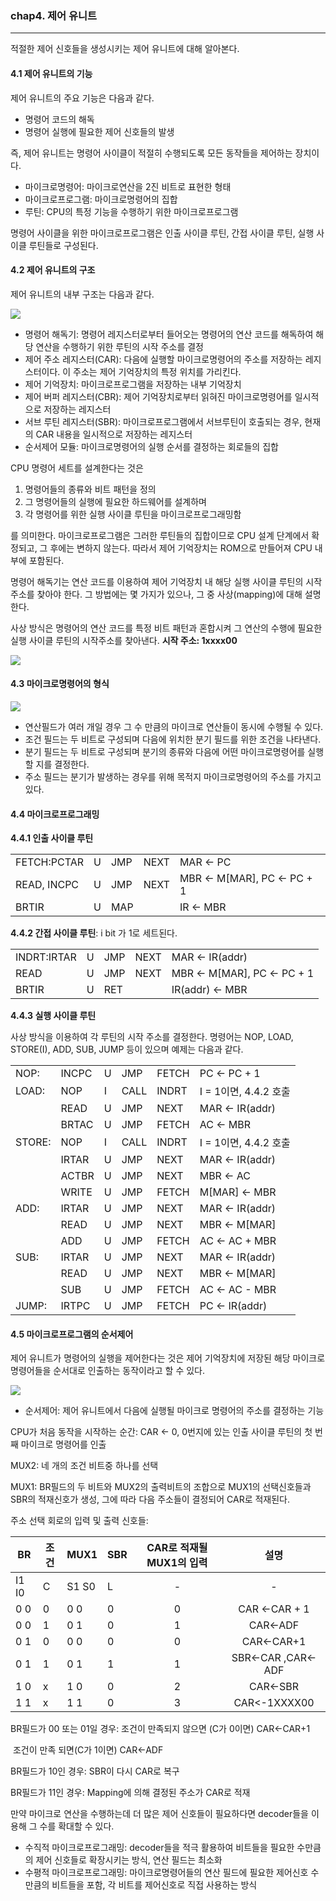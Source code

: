 ### chap4. 제어 유니트

------

 적절한 제어 신호들을 생성시키는 제어 유니트에 대해 알아본다.

#### 4.1 제어 유니트의 기능

 제어 유니트의 주요 기능은 다음과 같다.

- 명령어 코드의 해독
- 명령어 실행에 필요한 제어 신호들의 발생

 즉, 제어 유니트는 명령어 사이클이 적절히 수행되도록 모든 동작들을 제어하는 장치이다. 

- 마이크로명령어: 마이크로연산을 2진 비트로 표현한 형태
- 마이크로프로그램: 마이크로명령어의 집합
- 루틴: CPU의 특정 기능을 수행하기 위한 마이크로프로그램

 명령어 사이클을 위한 마이크로프로그램은 인출 사이클 루틴, 간접 사이클 루틴, 실행 사이클 루틴들로 구성된다.



#### 4.2 제어 유니트의 구조

 제어 유니트의 내부 구조는 다음과 같다.

![](img/ch4_1.jpg)

- 명령어 해독기: 명령어 레지스터로부터 들어오는 명령어의 연산 코드를 해독하여 해당 연산을 수행하기 위한 루틴의 시작 주소를 결정
- 제어 주소 레지스터(CAR): 다음에 실행할 마이크로명령어의 주소를 저장하는 레지스터이다. 이 주소는 제어 기억장치의 특정 위치를 가리킨다.
- 제어 기억장치: 마이크로프로그램을 저장하는 내부 기억장치
- 제어 버퍼 레지스터(CBR): 제어 기억장치로부터 읽혀진 마이크로명령어를 일시적으로 저장하는 레지스터
- 서브 루틴 레지스터(SBR): 마이크로프로그램에서 서브루틴이 호출되는 경우, 현재의 CAR 내용을 일시적으로 저장하는 레지스터
- 순서제어 모듈: 마이크로명령어의 실행 순서를 결정하는 회로들의 집합



 CPU 명령어 세트를 설계한다는 것은

1. 명령어들의 종류와 비트 패턴을 정의
2. 그 명령어들의 실행에 필요한 하드웨어를 설계하며
3. 각 명령어를 위한 실행 사이클 루틴을 마이크로프로그래밍함

를 의미한다. 마이크로프로그램은 그러한 루틴들의 집합이므로 CPU 설계 단계에서 확정되고, 그 후에는 변하지 않는다. 따라서 제어 기억장치는 ROM으로 만들어져 CPU 내부에 포함된다.

 명령어 해독기는 연산 코드를 이용하여 제어 기억장치 내 해당 실행 사이클 루틴의 시작 주소를 찾아야 한다. 그 방법에는 몇 가지가 있으나, 그 중 사상(mapping)에 대해 설명한다.



 사상 방식은 명령어의 연산 코드를 특정 비트 패턴과 혼합시켜 그 연산의 수행에 필요한 실행 사이클 루틴의 시작주소를 찾아낸다. **시작 주소: 1xxxx00**

![](img/ch4_2.jpg)



#### 4.3 마이크로명령어의 형식

 ![](img/ch4_3.jpg)

- 연산필드가 여러 개일 경우 그 수 만큼의 마이크로 연산들이 동시에 수행될 수 있다.
- 조건 필드는 두 비트로 구성되며 다음에 위치한 분기 필드를 위한 조건을 나타낸다.
- 분기 필드는 두 비트로 구성되며 분기의 종류와 다음에 어떤 마이크로명령어를 실행할 지를 결정한다.
- 주소 필드는 분기가 발생하는 경우를 위해 목적지 마이크로명령어의 주소를 가지고 있다.

#### 4.4 마이크로프로그래밍

**4.4.1 인출 사이클 루틴**

|             |      |      |      |                             |
| ----------- | ---- | ---- | ---- | --------------------------- |
| FETCH:PCTAR | U    | JMP  | NEXT | MAR <- PC                   |
| READ, INCPC | U    | JMP  | NEXT | MBR <- M[MAR], PC <- PC + 1 |
| BRTIR       | U    | MAP  |      | IR <- MBR                   |

**4.4.2 간접 사이클 루틴**: i bit 가 1로 세트된다.

|             |      |      |      |                             |
| ----------- | ---- | ---- | ---- | --------------------------- |
| INDRT:IRTAR | U    | JMP  | NEXT | MAR <- IR(addr)             |
| READ        | U    | JMP  | NEXT | MBR <- M[MAR], PC <- PC + 1 |
| BRTIR       | U    | RET  |      | IR(addr) <- MBR             |

**4.4.3 실행 사이클 루틴**

 사상 방식을 이용하여 각 루틴의 시작 주소를 결정한다. 명령어는 NOP, LOAD, STORE(I), ADD, SUB, JUMP 등이 있으며 예제는 다음과 같다.

|        |       |      |      |       |                       |
| ------ | ----- | ---- | ---- | ----- | --------------------- |
| NOP:   | INCPC | U    | JMP  | FETCH | PC <- PC + 1          |
| LOAD:  | NOP   | I    | CALL | INDRT | I = 1이면, 4.4.2 호출 |
|        | READ  | U    | JMP  | NEXT  | MAR <- IR(addr)       |
|        | BRTAC | U    | JMP  | FETCH | AC <- MBR             |
| STORE: | NOP   | I    | CALL | INDRT | I = 1이면, 4.4.2 호출 |
|        | IRTAR | U    | JMP  | NEXT  | MAR <- IR(addr)       |
|        | ACTBR | U    | JMP  | NEXT  | MBR <- AC             |
|        | WRITE | U    | JMP  | FETCH | M[MAR] <- MBR         |
| ADD:   | IRTAR | U    | JMP  | NEXT  | MAR <- IR(addr)       |
|        | READ  | U    | JMP  | NEXT  | MBR <- M[MAR]         |
|        | ADD   | U    | JMP  | FETCH | AC <- AC + MBR        |
| SUB:   | IRTAR | U    | JMP  | NEXT  | MAR <- IR(addr)       |
|        | READ  | U    | JMP  | NEXT  | MBR <- M[MAR]         |
|        | SUB   | U    | JMP  | FETCH | AC <- AC - MBR        |
| JUMP:  | IRTPC | U    | JMP  | FETCH | PC <- IR(addr)        |



#### 4.5 마이크로프로그램의 순서제어

 제어 유니트가 명령어의 실행을 제어한다는 것은 제어 기억장치에 저장된 해당 마이크로명령어들을 순서대로 인출하는 동작이라고 할 수 있다.

![](img/ch4_4.jpg)

- 순서제어: 제어 유니트에서 다음에 실행될 마이크로 명령어의 주소를 결정하는 기능





CPU가 처음 동작을 시작하는 순간: CAR <- 0, 0번지에 있는 인출 사이클 루틴의 첫 번째 마이크로 명령어를 인출

MUX2: 네 개의 조건 비트중 하나를 선택 

MUX1: BR필드의 두 비트와 MUX2의 출력비트의 조합으로 MUX1의 선택신호들과 SBR의 적재신호가 생성, 그에 따라 다음 주소들이 결정되어 CAR로 적재된다.

주소 선택 회로의 입력 및 출력 신호들:

| BR    | 조건 | MUX1  | SBR  | CAR로 적재될 MUX1의 입력 |           설명           |
| ----- | ---- | ----- | ---- | :----------------------: | :----------------------: |
| I1 I0 | C    | S1 S0 | L    |            -             |            -             |
| 0  0  | 0    | 0  0  | 0    |            0             |      CAR <-CAR + 1       |
| 0  0  | 1    | 0  1  | 0    |            1             |      CAR<-ADF<JUMP>      |
| 0  1  | 0    | 0  0  | 0    |            0             |        CAR<-CAR+1        |
| 0  1  | 1    | 0  1  | 1    |            1             | SBR<-CAR ,CAR<-ADF<CALL> |
| 1  0  | x    | 1  0  | 0    |            2             |         CAR<-SBR         |
| 1  1  | x    | 1  1  | 0    |            3             |       CAR<-1XXXX00       |



BR필드가 00 또는 01일 경우: 조건이 만족되지 않으면 (C가 0이면) CAR<-CAR+1

​						   조건이 만족 되면(C가 1이면) CAR<-ADF

BR필드가 10인 경우: SBR이 다시 CAR로 복구

BR필드가 11인 경우: Mapping에 의해 결정된 주소가 CAR로 적재



만약 마이크로 연산을 수행하는데 더 많은 제어 신호들이 필요하다면 decoder들을 이용해 그 수를 확대할 수 있다.



- 수직적 마이크로프로그래밍: decoder들을 적극 활용하여 비트들을 필요한 수만큼의 제어 신호들로 확장시키는 방식, 연산 필드는 최소화
- 수평적 마이크로프로그래밍: 마이크로명령어들의 연산 필드에 필요한 제어신호 수만큼의 비트들을 포함, 각 비트를 제어신호로 직접 사용하는 방식



















